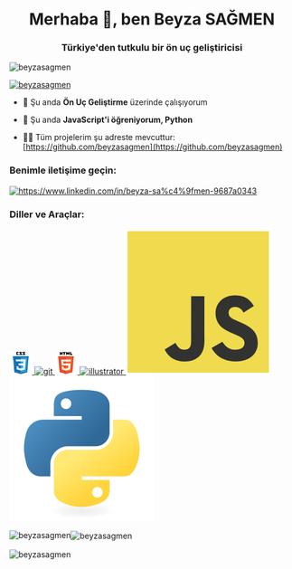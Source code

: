 <h1 align="center">Merhaba 👋, ben Beyza SAĞMEN</h1>
<h3 align="center">Türkiye'den tutkulu bir ön uç geliştiricisi</h3>

<p align="left"> <img src="https://komarev.com/ghpvc/?username=beyzasagmen&label=Profile%20views&color=0e75b6&style=flat" alt="beyzasagmen" /> </p>

<p align="left"> <a href="https://github.com/ryo-ma/github-profile-trophy"><img src="https://github-profile-trophy.vercel.app/?username=beyzasagmen" alt="beyzasagmen" /></a> </p>

- 🔭 Şu anda **Ön Uç Geliştirme** üzerinde çalışıyorum

- 🌱 Şu anda **JavaScript'i öğreniyorum, Python**

- 👨‍💻 Tüm projelerim şu adreste mevcuttur: [https://github.com/beyzasagmen](https://github.com/beyzasagmen)

<h3 align="left">Benimle iletişime geçin:</h3>
<p align="left">
<a href="https://linkedin.com/in/https://www.linkedin.com/in/beyza-sa%c4%9fmen-9687a0343" target="blank"><img align="center" src="https://raw.githubusercontent.com/rahuldkjain/github-profile-readme-generator/master/src/images/icons/Social/linked-in-alt.svg" alt="https://www.linkedin.com/in/beyza-sa%c4%9fmen-9687a0343" height="30" width="40" /></a>
</p>

<h3 align="left">Diller ve Araçlar:</h3>
<p align="left"> <a href="https://www.w3schools.com/css/" target="_blank" rel="noreferrer"> <img src="https://raw.githubusercontent.com/devicons/devicon/master/icons/css3/css3-original-wordmark.svg" alt="css3" width="40" height="40"/> </a> <a href="https://git-scm.com/" target="_blank" rel="noreferrer"> <img src="https://www.vectorlogo.zone/logos/git-scm/git-scm-icon.svg" alt="git" width="40" height="40"/> </a> <a href="https://www.w3.org/html/" target="_blank" rel="noreferrer"> <img src="https://raw.githubusercontent.com/devicons/devicon/master/icons/html5/html5-original-wordmark.svg" alt="html5" width="40" height="40"/> </a> <a href="https://www.adobe.com/tr/urunler/illustrator.html" target="_blank" rel="noreferrer"> <img src="https://www.vectorlogo.zone/logos/adobe_illustrator/adobe_illustrator-icon.svg" alt="illustrator" width="40" height="40"/> </a> <a href="https://gelistirici.mozilla.org/tr-TR/docs/Web/JavaScript" target="_blank" rel="noreferrer"> <img src="https://raw.githubusercontent.com/devicons/devicon/master/icons/javascript/javascript-original.svg" alt="javascript" genişlik="40" yükseklik="40"/> </a> <a href="https://www.python.org" target="_blank" rel="noreferrer"> <img src="https://raw.githubusercontent.com/devicons/devicon/master/icons/python/python-original.svg" alt="python" genişlik="40" yükseklik="40"/> </a> </p>

<p><img align="left" src="https://github-readme-stats.vercel.app/api/top-langs?username=beyzasagmen&show_icons=true&locale=tr&layout=compact" alt="beyzasagmen" /></p>

<p> <img align="center" src="https://github-readme-stats.vercel.app/api?username=beyzasagmen&show_icons=true&locale=tr" alt="beyzasagmen" /></p>

<p><img align="center" src="https://github-readme-streak-stats.herokuapp.com/?user=beyzasagmen&" alt="beyzasagmen" /></p>

